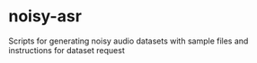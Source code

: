 # noisy-asr
Scripts for generating noisy audio datasets with sample files and instructions for dataset request
